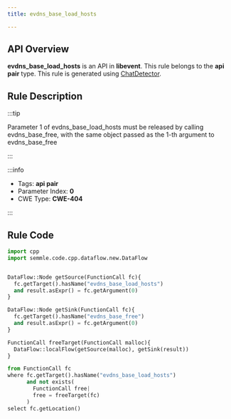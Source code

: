 ```yaml
---
title: evdns_base_load_hosts

---
```



## API Overview
**evdns_base_load_hosts** is an API in **libevent**. This rule belongs to the **api pair** type. This rule is generated using [ChatDetector](../../tools/ChatDetector).
## Rule Description

:::tip

Parameter 1 of evdns_base_load_hosts must be released by calling evdns_base_free, with the same object passed as the 1-th argument to evdns_base_free

:::

:::info

- Tags: **api pair**
- Parameter Index: **0**
- CWE Type: **CWE-404**

:::

## Rule Code
```python
import cpp
import semmle.code.cpp.dataflow.new.DataFlow


DataFlow::Node getSource(FunctionCall fc){
  fc.getTarget().hasName("evdns_base_load_hosts")
  and result.asExpr() = fc.getArgument(0)
}

DataFlow::Node getSink(FunctionCall fc){
  fc.getTarget().hasName("evdns_base_free")
  and result.asExpr() = fc.getArgument(0)
}

FunctionCall freeTarget(FunctionCall malloc){
  DataFlow::localFlow(getSource(malloc), getSink(result))
}

from FunctionCall fc
where fc.getTarget().hasName("evdns_base_load_hosts")
      and not exists(
        FunctionCall free| 
        free = freeTarget(fc)
      )
select fc.getLocation()
```